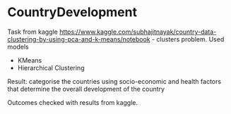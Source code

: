 # CountryDevelopment
Task from kaggle https://www.kaggle.com/subhajitnayak/country-data-clustering-by-using-pca-and-k-means/notebook - clusters problem.
Used models 
- KMeans
-  Hierarchical Clustering

Result: categorise the countries using socio-economic and health factors that determine the overall development of the country

Outcomes checked with results from kaggle.

